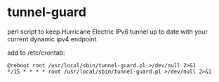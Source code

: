 tunnel-guard
============

perl script to keep Hurricane Electric IPv6 tunnel
up to date with your current dynamic ipv4 endpoint.

add to /etc/crontab:

    @reboot root /usr/local/sbin/tunnel-guard.pl >/dev/null 2>&1
    */15 * * * * root /usr/local/sbin/tunnel-guard.pl >/dev/null 2>&1
